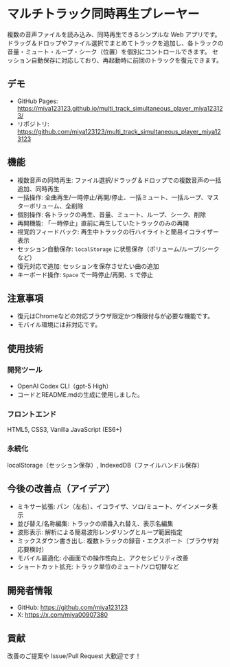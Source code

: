 # マルチトラック同時再生プレーヤー
複数の音声ファイルを読み込み、同時再生できるシンプルな Web アプリです。
ドラッグ＆ドロップやファイル選択でまとめてトラックを追加し、各トラックの音量・ミュート・ループ・シーク（位置）を個別にコントロールできます。
セッション自動保存に対応しており、再起動時に前回のトラックを復元できます。

## デモ
- GitHub Pages: https://miya123123.github.io/multi_track_simultaneous_player_miya123123/
- リポジトリ: https://github.com/miya123123/multi_track_simultaneous_player_miya123123

## 機能
- 複数音声の同時再生: ファイル選択/ドラッグ＆ドロップでの複数音声の一括追加、同時再生
- 一括操作: 全曲再生/一時停止/再開/停止、一括ミュート、一括ループ、マスターボリューム、全削除
- 個別操作: 各トラックの再生、音量、ミュート、ループ、シーク、削除
- 再開機能: 「一時停止」直前に再生していたトラックのみの再開
- 視覚的フィードバック: 再生中トラックの行ハイライトと簡易イコライザー表示
- セッション自動保存: `localStorage` に状態保存（ボリューム/ループ/シークなど）
- 復元対応で追加: セッションを保存させたい曲の追加
- キーボード操作: `Space` で一時停止/再開、`S` で停止

## 注意事項
- 復元はChromeなどの対応ブラウザ限定かつ権限付与が必要な機能です。
- モバイル環境には非対応です。

## 使用技術
### 開発ツール
- OpenAI Codex CLI（gpt-5 High）
- コードとREADME.mdの生成に使用しました。
### フロントエンド
HTML5, CSS3, Vanilla JavaScript (ES6+)
### 永続化
localStorage（セッション保存）, IndexedDB（ファイルハンドル保存）

## 今後の改善点（アイデア）
- ミキサー拡張: パン（左右）、イコライザ、ソロ/ミュート、ゲインメータ表示
- 並び替え/名称編集: トラックの順番入れ替え、表示名編集
- 波形表示: 解析による簡易波形レンダリングとループ範囲指定
- ミックスダウン書き出し: 複数トラックの録音・エクスポート（ブラウザ対応要検討）
- モバイル最適化: 小画面での操作性向上、アクセシビリティ改善
- ショートカット拡充: トラック単位のミュート/ソロ切替など

## 開発者情報
- GitHub: https://github.com/miya123123
- X: https://x.com/miya00907380

## 貢献
改善のご提案や Issue/Pull Request 大歓迎です！
